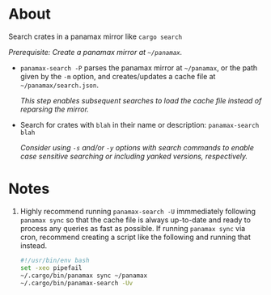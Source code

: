 # About

Search crates in a panamax mirror like `cargo search`

*Prerequisite: Create a panamax mirror at `~/panamax`.*

- `panamax-search -P` parses the panamax mirror at `~/panamax`, or the path given by the `-m` option,
  and creates/updates a cache file at `~/panamax/search.json`.

  *This step enables subsequent searches to load the cache file instead of reparsing the mirror.*

- Search for crates with `blah` in their name or description:
  `panamax-search blah`

  *Consider using `-s` and/or `-y` options with search commands to enable case sensitive searching
  or including yanked versions, respectively.*

# Notes

1. Highly recommend running `panamax-search -U` immmediately following `panamax sync` so that the
   cache file is always up-to-date and ready to process any queries as fast as possible.
   If running `panamax sync` via cron, recommend creating a script like the following and running
   that instead.

   ```bash
   #!/usr/bin/env bash
   set -xeo pipefail
   ~/.cargo/bin/panamax sync ~/panamax
   ~/.cargo/bin/panamax-search -Uv
   ```

